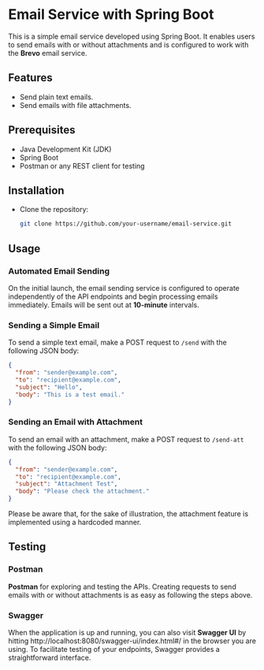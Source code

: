 # Email Service with Spring Boot
This is a simple email service developed using Spring Boot. It enables users to send emails with or without attachments and is configured to work with the **Brevo** email service.


## Features
- Send plain text emails.
- Send emails with file attachments.

## Prerequisites

- Java Development Kit (JDK)
- Spring Boot
- Postman or any REST client for testing

## Installation

- Clone the repository:

   ```bash
   git clone https://github.com/your-username/email-service.git


## Usage
### Automated Email Sending
On the initial launch, the email sending service is configured to operate independently 
of the API endpoints and begin processing emails immediately. Emails will be sent out 
at **10-minute** intervals.

### Sending a Simple Email
To send a simple text email, make a POST request to `/send` with the following JSON body:
```json
{
  "from": "sender@example.com",
  "to": "recipient@example.com",
  "subject": "Hello",
  "body": "This is a test email."
}
```

### Sending an Email with Attachment
To send an email with an attachment, make a POST request to `/send-att` with the following JSON body:
```json
{
  "from": "sender@example.com",
  "to": "recipient@example.com",
  "subject": "Attachment Test",
  "body": "Please check the attachment."
}
```
Please be aware that, for the sake of illustration, the attachment feature is implemented using a hardcoded manner.

## Testing
### Postman
**Postman** for exploring and testing the APIs. Creating requests to send emails with or without attachments is as easy as following the steps above.

### Swagger
When the application is up and running, you can also visit **Swagger UI** 
by hitting http://localhost:8080/swagger-ui/index.html#/ in the browser 
you are using. To facilitate testing of your endpoints, Swagger provides 
a straightforward interface.
